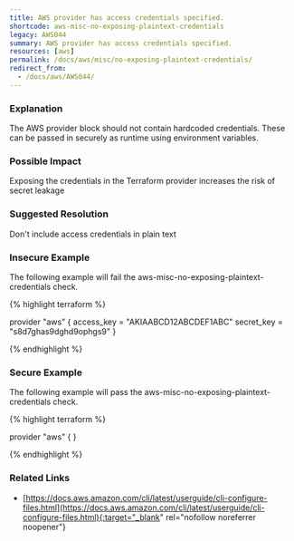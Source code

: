 ```yaml
---
title: AWS provider has access credentials specified.
shortcode: aws-misc-no-exposing-plaintext-credentials
legacy: AWS044
summary: AWS provider has access credentials specified. 
resources: [aws] 
permalink: /docs/aws/misc/no-exposing-plaintext-credentials/
redirect_from: 
  - /docs/aws/AWS044/
---
```


### Explanation


The AWS provider block should not contain hardcoded credentials. These can be passed in securely as runtime using environment variables.


### Possible Impact
Exposing the credentials in the Terraform provider increases the risk of secret leakage

### Suggested Resolution
Don't include access credentials in plain text


### Insecure Example

The following example will fail the aws-misc-no-exposing-plaintext-credentials check.

{% highlight terraform %}

provider "aws" {
  access_key = "AKIAABCD12ABCDEF1ABC"
  secret_key = "s8d7ghas9dghd9ophgs9"
}

{% endhighlight %}



### Secure Example

The following example will pass the aws-misc-no-exposing-plaintext-credentials check.

{% highlight terraform %}

provider "aws" {
}

{% endhighlight %}



### Related Links


- [https://docs.aws.amazon.com/cli/latest/userguide/cli-configure-files.html](https://docs.aws.amazon.com/cli/latest/userguide/cli-configure-files.html){:target="_blank" rel="nofollow noreferrer noopener"}


